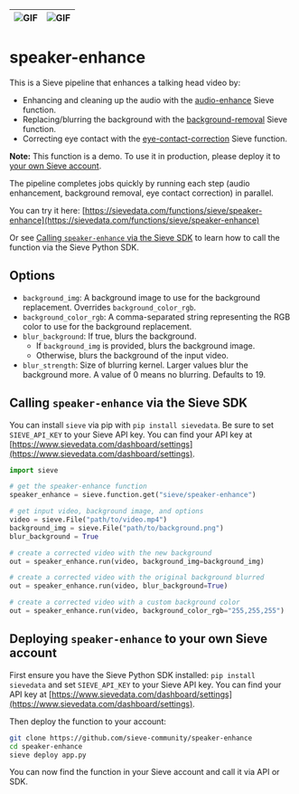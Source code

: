 
| ![GIF](https://storage.googleapis.com/sieve-public-data/eyecontact.gif) | ![GIF](https://storage.googleapis.com/sieve-public-data/real_blur.gif) |
|:---:|:---:|

# speaker-enhance

This is a Sieve pipeline that enhances a talking head video by:
* Enhancing and cleaning up the audio with the [audio-enhance](https://sievedata.com/functions/sieve/audio-enhance) Sieve function.
* Replacing/blurring the background with the [background-removal](https://sievedata.com/functions/sieve/background-removal) Sieve function.
* Correcting eye contact with the [eye-contact-correction](https://sievedata.com/functions/sieve/eye-contact-correction) Sieve function.

**Note:** This function is a demo. To use it in production, please deploy it to [your own Sieve account](#deploying-speaker-enhance-to-your-own-sieve-account).

The pipeline completes jobs quickly by running each step (audio enhancement, background removal, eye contact correction) in parallel.

You can try it here: [https://sievedata.com/functions/sieve/speaker-enhance](https://sievedata.com/functions/sieve/speaker-enhance)

Or see [Calling `speaker-enhance` via the Sieve SDK](#calling-speaker-enhance-via-the-sieve-sdk) to learn how to call the function via the Sieve Python SDK.

## Options

* `background_img`: A background image to use for the background replacement. Overrides `background_color_rgb`.
* `background_color_rgb`: A comma-separated string representing the RGB color to use for the background replacement.
* `blur_background`: If true, blurs the background.
    * If `background_img` is provided, blurs the background image.
    * Otherwise, blurs the background of the input video.
* `blur_strength`: Size of blurring kernel. Larger values blur the background more. A value of 0 means no blurring. Defaults to 19.

## Calling `speaker-enhance` via the Sieve SDK
You can install `sieve` via pip with `pip install sievedata`.
Be sure to set `SIEVE_API_KEY` to your Sieve API key. 
You can find your API key at [https://www.sievedata.com/dashboard/settings](https://www.sievedata.com/dashboard/settings).

```python
import sieve

# get the speaker-enhance function
speaker_enhance = sieve.function.get("sieve/speaker-enhance")

# get input video, background image, and options
video = sieve.File("path/to/video.mp4")
background_img = sieve.File("path/to/background.png")
blur_background = True

# create a corrected video with the new background
out = speaker_enhance.run(video, background_img=background_img)

# create a corrected video with the original background blurred
out = speaker_enhance.run(video, blur_background=True)

# create a corrected video with a custom background color
out = speaker_enhance.run(video, background_color_rgb="255,255,255")
```

## Deploying `speaker-enhance` to your own Sieve account
First ensure you have the Sieve Python SDK installed: `pip install sievedata` and set `SIEVE_API_KEY` to your Sieve API key.
You can find your API key at [https://www.sievedata.com/dashboard/settings](https://www.sievedata.com/dashboard/settings).

Then deploy the function to your account:
```bash
git clone https://github.com/sieve-community/speaker-enhance
cd speaker-enhance
sieve deploy app.py
```

You can now find the function in your Sieve account and call it via API or SDK.
